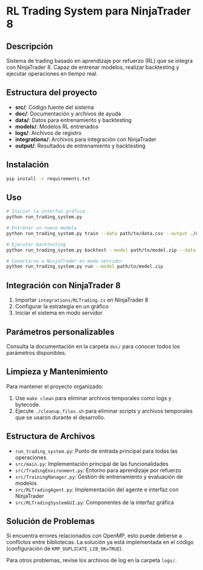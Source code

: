 # RL Trading System para NinjaTrader 8

## Descripción
Sistema de trading basado en aprendizaje por refuerzo (RL) que se integra con NinjaTrader 8. Capaz de entrenar modelos, realizar backtesting y ejecutar operaciones en tiempo real.

## Estructura del proyecto
- **src/**: Código fuente del sistema
- **doc/**: Documentación y archivos de ayuda
- **data/**: Datos para entrenamiento y backtesting
- **models/**: Modelos RL entrenados
- **logs/**: Archivos de registro
- **integrations/**: Archivos para integración con NinjaTrader
- **output/**: Resultados de entrenamiento y backtesting

## Instalación
```bash
pip install -r requirements.txt
```

## Uso
```bash
# Iniciar la interfaz gráfica
python run_trading_system.py

# Entrenar un nuevo modelo
python run_trading_system.py train --data path/to/data.csv --output ./output

# Ejecutar backtesting
python run_trading_system.py backtest --model path/to/model.zip --data path/to/data.csv

# Conectarse a NinjaTrader en modo servidor
python run_trading_system.py run --model path/to/model.zip
```

## Integración con NinjaTrader 8
1. Importar `integrations/RLTrading.cs` en NinjaTrader 8
2. Configurar la estrategia en un gráfico
3. Iniciar el sistema en modo servidor

## Parámetros personalizables
Consulta la documentación en la carpeta `doc/` para conocer todos los parámetros disponibles.

## Limpieza y Mantenimiento

Para mantener el proyecto organizado:

1. Use `make clean` para eliminar archivos temporales como logs y bytecode.
2. Ejecute `./cleanup_files.sh` para eliminar scripts y archivos temporales que se usaron durante el desarrollo.

## Estructura de Archivos

- `run_trading_system.py`: Punto de entrada principal para todas las operaciones
- `src/main.py`: Implementación principal de las funcionalidades
- `src/TradingEnvironment.py`: Entorno para aprendizaje por refuerzo
- `src/TrainingManager.py`: Gestión de entrenamiento y evaluación de modelos
- `src/RLTradingAgent.py`: Implementación del agente e interfaz con NinjaTrader
- `src/RLTradingSystemGUI.py`: Componentes de la interfaz gráfica

## Solución de Problemas

Si encuentra errores relacionados con OpenMP, esto puede deberse a conflictos entre bibliotecas. 
La solución ya está implementada en el código (configuración de `KMP_DUPLICATE_LIB_OK=TRUE`).

Para otros problemas, revise los archivos de log en la carpeta `logs/`.
